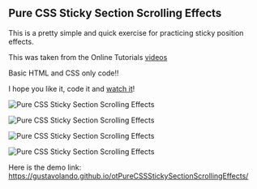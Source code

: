## Pure CSS Sticky Section Scrolling Effects

This is a pretty simple and quick exercise for practicing sticky position effects. 

This was taken from the Online Tutorials [videos](https://www.youtube.com/watch?v=yk57cgZLWRo)

Basic HTML and CSS only code!!

I hope you like it, code it and [watch it](https://gustavolando.github.io/otPureCSSStickySectionScrollingEffects/)!

![Pure CSS Sticky Section Scrolling Effects](https://gustavolando.github.io/otPureCSSStickySectionScrollingEffects/Pure%20CSS%20Sticky%20Section%20Scrolling%20Effects%201.png)

![Pure CSS Sticky Section Scrolling Effects](https://gustavolando.github.io/otPureCSSStickySectionScrollingEffects/Pure%20CSS%20Sticky%20Section%20Scrolling%20Effects%202.png)

![Pure CSS Sticky Section Scrolling Effects](https://gustavolando.github.io/otPureCSSStickySectionScrollingEffects/Pure%20CSS%20Sticky%20Section%20Scrolling%20Effects%203.png)

![Pure CSS Sticky Section Scrolling Effects](https://gustavolando.github.io/otPureCSSStickySectionScrollingEffects/Pure%20CSS%20Sticky%20Section%20Scrolling%20Effects%204.png)

Here is the demo link:  https://gustavolando.github.io/otPureCSSStickySectionScrollingEffects/
